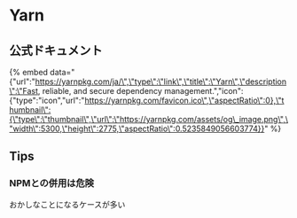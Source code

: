 # Yarn

## 公式ドキュメント

{% embed data="{\"url\":\"https://yarnpkg.com/ja/\",\"type\":\"link\",\"title\":\"Yarn\",\"description\":\"Fast, reliable, and secure dependency management.\",\"icon\":{\"type\":\"icon\",\"url\":\"https://yarnpkg.com/favicon.ico\",\"aspectRatio\":0},\"thumbnail\":{\"type\":\"thumbnail\",\"url\":\"https://yarnpkg.com/assets/og\_image.png\",\"width\":5300,\"height\":2775,\"aspectRatio\":0.5235849056603774}}" %}

## Tips

### NPMとの併用は危険

おかしなことになるケースが多い

